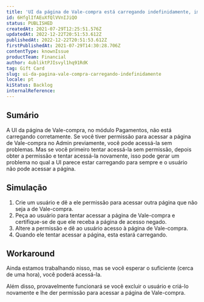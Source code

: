 ```yaml
---
title: 'UI da página de Vale-compra está carregando indefinidamente, impedindo que usuários com permissão a acessem corretamente'
id: 6HfglIfAEuXfQlVVnIJiQO
status: PUBLISHED
createdAt: 2021-07-29T12:25:51.576Z
updatedAt: 2022-12-22T20:51:53.612Z
publishedAt: 2022-12-22T20:51:53.612Z
firstPublishedAt: 2021-07-29T14:30:28.706Z
contentType: knownIssue
productTeam: Financial
author: 4ubliktPJIsvyl1hq91RdK
tag: Gift Card
slug: ui-da-pagina-vale-compra-carregando-indefinidamente
locale: pt
kiStatus: Backlog
internalReference: 
---
```


## Sumário

A UI da página de Vale-compra, no módulo Pagamentos, não está carregando corretamente. Se você tiver permissão para acessar a página de Vale-compra no Admin previamente, você pode acessá-la sem problemas. Mas se você primeiro tentar acessá-la sem permissão, depois obter a permissão e tentar acessá-la novamente, isso pode gerar um problema no qual a UI parece estar carregando para sempre e o usuário não pode acessar a página.

## Simulação

1. Crie um usuário e dê a ele permissão para acessar outra página que não seja a de Vale-compra.
2. Peça ao usuário para tentar acessar a página de Vale-compra e certifique-se de que ele receba a página de acesso negado.
3. Altere a permissão e dê ao usuário acesso à página de Vale-compra.
4. Quando ele tentar acessar a página, esta estará carregando.


## Workaround

Ainda estamos trabalhando nisso, mas se você esperar o suficiente (cerca de uma hora), você poderá acessá-la.

Além disso, provavelmente funcionará se você excluir o usuário e criá-lo novamente e lhe der permissão para acessar a página de Vale-compra.


